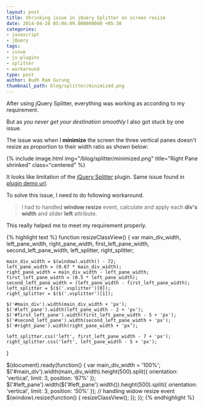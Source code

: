 ```yaml
---
layout: post
title: Shrinking issue in jQuery Splitter on screen resize
date: 2014-04-28 05:04:09.000000000 +05:30
categories:
- javascript
- jQuery
tags:
- issue
- js-plugins
- splitter
- workaround
type: post
author: Budh Ram Gurung
thumbnail_path: blog/splitter/minimized.png
---
```


After using jQuery Splitter, everything was working as according to my requirement.

But as *you never get your destination smoothly* I also got stuck by one issue.

The issue was when I **minimize** the screen the three vertical panes doesn't resize as proportion to their width ratio as shown below:

{% include image.html
           img="/blog/splitter/minimized.png"
           title="Right Pane shrinked"
           class="centered"
%}

It looks like limitation of the [jQuery Splitter](https://github.com/jcubic/jquery.splitter) plugin. Same issue found in [plugin demo url](http://jquery.jcubic.pl/splitter.php).

To solve this issue, I need to do following workaround.

> I had to handled **window resize** event, calculate and apply each **div's width** and slider **left** attribute.


This really helped me to meet my requirement properly.

{% highlight text %}
  function resizeClassView() {
    var main_div_width, left_pane_width, right_pane_width,
        first_left_pane_width, second_left_pane_width, left_splitter, right_splitter;

    main_div_width = $(window).width() - 72;
    left_pane_width = (0.67 * main_div_width);
    right_pane_width = main_div_width - left_pane_width;
    first_left_pane_width = (0.5 * left_pane_width);
    second_left_pane_width = (left_pane_width - first_left_pane_width);
    left_splitter = $($('.vsplitter')[0]);
    right_splitter = $($('.vsplitter')[1]);

    $('#main_div').width(main_div_width + 'px');
    $('#left_pane').width(left_pane_width - 2 + 'px');
    $('#first_left_pane').width(first_left_pane_width - 5 + 'px');
    $('#second_left_pane').width(second_left_pane_width + 'px');
    $('#right_pane').width(right_pane_width + 'px');

    left_splitter.css('left', first_left_pane_width - 7 + 'px');
    right_splitter.css('left', left_pane_width - 5 + 'px');
  }

  $(document).ready(function() {
    var main_div_width = '100%';
    $('#main_div').width(main_div_width).height(500).split({
      orientation: 'vertical',
      limit: 3,
      position: '67%'
    });
    $('#left_pane').width($('#left_pane').width()).height(500).split({
      orientation: 'vertical',
      limit: 3,
      position: '50%'
    });
    // handling widow resize event
    $(window).resize(function() {
      resizeClassView();
    });
  });
{% endhighlight %}

